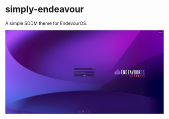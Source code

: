 # simply-endeavour
A simple SDDM theme for EndevourOS.

![Sample Image](https://github.com/s4ndm4n82/simply-endeavour/blob/master/screenshot.png)